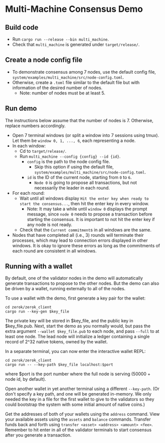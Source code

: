 # Multi-Machine Consensus Demo

## Build code
* Run `cargo run --release --bin multi_machine`.
* Check that `multi_machine` is generated under `target/release/`.

## Create a node config file
* To demonstrate consensus among 7 nodes, use the default config file, `system/examples/multi_machine/src/node-config.toml`.
* Otherwise, create a `.toml` file similar to the default file but with information of the desired number of nodes.
    * Note: number of nodes must be at least 5.

## Run demo
The instructions below assume that the number of nodes is 7. Otherwise, replace numbers accordingly.
* Open 7 terminal windows (or split a window into 7 sessions using tmux). Let them be `window 0, 1, ..., 6`, each representing a node.
* In each window:
    * Cd to `target/release/`.
    * Run `multi_machine --config {config} --id {id}`.
        * `config` is the path to the node config file.
            * Skip this option if using the default file, `system/examples/multi_machine/src/node-config.toml`.
        * `id` is the ID of the current node, starting from `0` to `6`.
            * `Node 0` is going to propose all transactions, but not necessarily the leader in each round.
* For each round:
    * Wait until all windows display `Hit the enter key when ready to start the consensus...`, then hit the enter key in every window.
        * Note: It may take a while until `window 0` displays the prompt message, since `node 0` needs to propose a transaction before starting the consensus. It is important to not hit the enter key if any node is not ready.
    * Check that the `Current commitment`s in all windows are the same.
* Nodes that have completed all (i.e., 3) rounds will terminate their processes, which may lead to connection errors displayed in other windows. It is okay to ignore these errors as long as the commitments of each round are consistent in all windows.

## Running with a wallet
By default, one of the validator nodes in the demo will automatically generate transactions to propose to the other nodes. But the demo can also be driven by a wallet,
running externally to all of the nodes.

To use a wallet with the demo, first generate a key pair for the wallet:
```
cd zerok/zerok_client
cargo run --key-gen $key_file
```
The private key will be stored in $key_file, and the public key in $key_file.pub. Next,
start the demo as you normally would, but pass the extra argument `--wallet $key_file.pub` to each node, and pass `--full` to at least one node. The lead node will initialize a ledger containing a single record of 2^32 native tokens, owned by the wallet.

In a separate terminal, you can now enter the interactive wallet REPL:
```
cd zerok/zerok_client
cargo run -- --key-path $key_file localhost:$port
```
where $port is the port number where the full node is serving (50000 + node id, by default).

Open another wallet in yet another terminal using a different `--key-path`. (Or don't specify a key path, and one will be generated in-memory. We only needed the key in a file for the first wallet to give to the validators so they could bootstrap the system with some initial amount of native coins.)

Get the addresses of both of your wallets using the `address` command. View your available assets using the `assets` and `balance` commands. Transfer funds back and forth using `transfer <asset> <address> <amount> <fee>`. Remember to hit enter in all of the validator terminals to start consensus after you generate a transaction.

